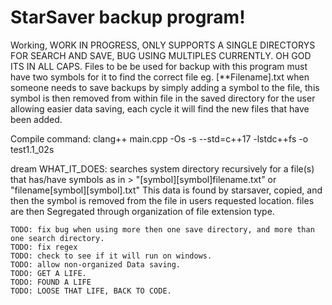 # StarSaver backup program!
Working, WORK IN PROGRESS, ONLY SUPPORTS A SINGLE DIRECTORYS FOR SEARCH AND SAVE, BUG USING MULTIPLES CURRENTLY. OH GOD ITS IN ALL CAPS. 
    Files to be be used for backup with this program must have two symbols for it to find the correct file eg. [**Filename].txt
when someone needs to save backups by simply adding a symbol to the file, this symbol is then removed from within file in the saved directory
for the user allowing easier data saving, each cycle it will find the new files that have been added. 

Compile command: clang++ main.cpp -Os -s --std=c++17 -lstdc++fs -o test1.1_02s

dream
    WHAT_IT_DOES: searches system directory recursively for a file(s) that has/have symbols as in > "[symbol][symbol]filename.txt" or "filename[symbol][symbol].txt"
                 This data is found by starsaver, copied, and then the symbol is removed from the file in users requested location. 
                 files are then Segregated through organization of file extension type. 
              


    TODO: fix bug when using more then one save directory, and more than one search directory. 
    TODO: fix regex
    TODO: check to see if it will run on windows. 
    TODO: allow non-organized Data saving. 
    TODO: GET A LIFE. 
    TODO: FOUND A LIFE
    TODO: LOOSE THAT LIFE, BACK TO CODE. 
